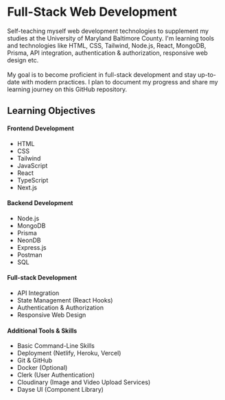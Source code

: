 # Full-Stack Web Development

Self-teaching myself web development technologies to supplement my studies at the University of Maryland Baltimore County. I'm learning tools and technologies like HTML, CSS, Tailwind, Node.js, React, MongoDB, Prisma, API integration, authentication & authorization, responsive web design etc.
<br><br>
My goal is to become proficient in full-stack development and stay up-to-date with modern practices. I plan to document my progress and share my learning journey on this GitHub repository.

## Learning Objectives

#### Frontend Development

- HTML
- CSS
- Tailwind
- JavaScript
- React
- TypeScript
- Next.js

#### Backend Development

- Node.js
- MongoDB
- Prisma
- NeonDB
- Express.js
- Postman
- SQL

#### Full-stack Development

- API Integration
- State Management (React Hooks)
- Authentication & Authorization
- Responsive Web Design

#### Additional Tools & Skills

- Basic Command-Line Skills
- Deployment (Netlify, Heroku, Vercel)
- Git & GitHub
- Docker (Optional)
- Clerk (User Authentication)
- Cloudinary (Image and Video Upload Services)
- Dayse UI (Component Library)